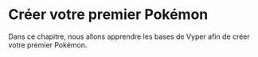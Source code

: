 <!-- Add translation for the following page: https://vyper.fun/#/1/introduction
Do NOT change the code below. The below code runs the code editor -->

# Créer votre premier Pokémon

Dans ce chapitre, nous allons apprendre les bases de Vyper afin de créer votre premier Pokémon.
